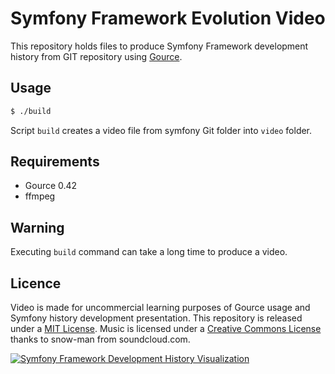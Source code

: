 # Symfony Framework Evolution Video

This repository holds files to produce Symfony Framework development history from GIT repository using [Gource](https://code.google.com/p/gource/).

## Usage
```bash
$ ./build
```

Script `build` creates a video file from symfony Git folder into `video` folder.

## Requirements

* Gource 0.42
* ffmpeg

## Warning

Executing `build` command can take a long time to produce a video.

## Licence

Video is made for uncommercial learning purposes of Gource usage and Symfony history development presentation. This repository is released under a [MIT License](LICENSE). Music is licensed under a [Creative Commons License](http://creativecommons.org/licenses/by/3.0/) thanks to snow-man from soundcloud.com.

[![Symfony Framework Development History Visualization](http://img.youtube.com/vi/K6OQ0r5EVWA/0.jpg)](https://www.youtube.com/watch?v=K6OQ0r5EVWA)